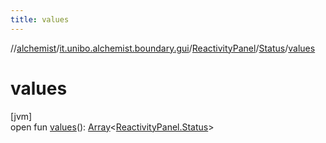 ```yaml
---
title: values
---
```

//[alchemist](../../../../index.html)/[it.unibo.alchemist.boundary.gui](../../index.html)/[ReactivityPanel](../index.html)/[Status](index.html)/[values](values.html)



# values



[jvm]\
open fun [values](values.html)(): [Array](https://kotlinlang.org/api/latest/jvm/stdlib/kotlin/-array/index.html)<[ReactivityPanel.Status](index.html)>




